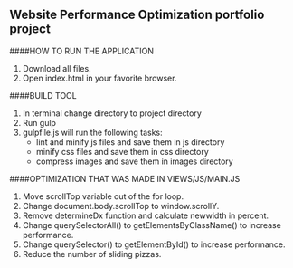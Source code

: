 ## Website Performance Optimization portfolio project

####HOW TO RUN THE APPLICATION

1. Download all files.
2. Open index.html in your favorite browser.

####BUILD TOOL

1. In terminal change directory to project directory
2. Run gulp
3. gulpfile.js will run the following tasks: 
	* lint and minify js files and save them in js directory
	* minify css files and save them in css directory
 	* compress images and save them in images directory


####OPTIMIZATION THAT WAS MADE IN VIEWS/JS/MAIN.JS

1. Move scrollTop variable out of the for loop.
2. Change document.body.scrollTop to window.scrollY.
3. Remove determineDx function and calculate newwidth in percent.
4. Change querySelectorAll() to getElementsByClassName() to increase performance.
5. Change querySelector() to getElementById() to increase performance.
6. Reduce the number of sliding pizzas.



